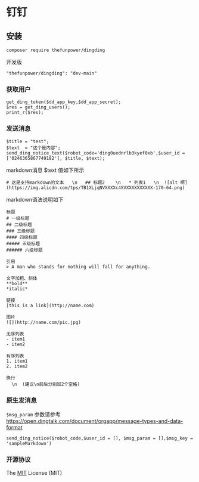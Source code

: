 # 钉钉

## 安装 

~~~
composer require thefunpower/dingding
~~~

开发版 
~~~
"thefunpower/dingding": "dev-main"
~~~


### 获取用户

~~~
get_ding_token($dd_app_key,$dd_app_secret); 
$res = get_ding_users();
print_r($res); 
~~~

### 发送消息

~~~
$title = "test";
$text  = "这个是内容";
send_ding_notice_text($robot_code='ding0uednrlb3kyef0xb',$user_id = ['0246365867749182'], $title, $text);
~~~

markdown消息  $text 值如下所示
~~~
# 这是支持markdown的文本   \n   ## 标题2    \n   * 列表1   \n  ![alt 啊](https://img.alicdn.com/tps/TB1XLjqNVXXXXc4XVXXXXXXXXXX-170-64.png)
~~~

markdown语法说明如下

~~~
标题
# 一级标题
## 二级标题
### 三级标题
#### 四级标题
##### 五级标题
###### 六级标题
 
引用
> A man who stands for nothing will fall for anything.
 
文字加粗、斜体
**bold**
*italic*
 
链接
[this is a link](http://name.com)
 
图片
![](http://name.com/pic.jpg)
 
无序列表
- item1
- item2
 
有序列表
1. item1
2. item2

换行
  \n  (建议\n前后分别加2个空格)
~~~

### 原生发消息

`$msg_param` 参数请参考 https://open.dingtalk.com/document/orgapp/message-types-and-data-format

~~~
send_ding_notice($robot_code,$user_id = [], $msg_param = [],$msg_key = 'sampleMarkdown')
~~~



### 开源协议 

The [MIT](LICENSE) License (MIT)